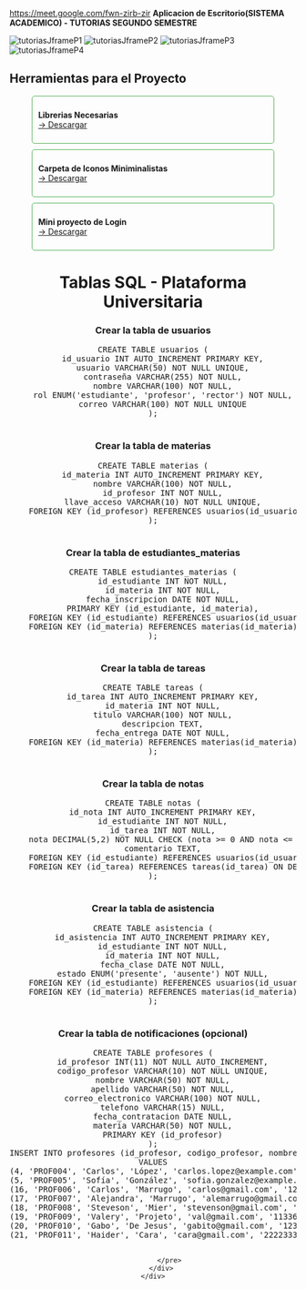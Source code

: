 https://meet.google.com/fwn-zirb-zir
**Aplicacion de Escritorio(SISTEMA ACADEMICO) - TUTORIAS SEGUNDO SEMESTRE**

![tutoriasJframeP1](https://github.com/user-attachments/assets/4c9123ed-cd3b-4bfc-82ba-b02d4a857331)
![tutoriasJframeP2](https://github.com/user-attachments/assets/d792e232-50ca-4dfc-88ab-53a32db1d94c)
![tutoriasJframeP3](https://github.com/user-attachments/assets/ba9a3a37-5631-46ec-993f-48a89dfaab9e)
![tutoriasJframeP4](https://github.com/user-attachments/assets/6d5097cc-29ec-4ddd-9ac2-f96841c03465)



<h2 align="left">Herramientas para el Proyecto</h2>
<div align="center">
  <div style="border: 1px solid #4CAF50; border-radius: 5px; padding: 10px; margin-bottom: 10px; width: 80%;">
    <p align="left">
      <strong>Librerias Necesarias</strong><br>
      <a href="https://sites.google.com/view/programacioncmv/principal" target="blank">→ Descargar</a>
    </p>
  </div>

  <div align="center">
  <div style="border: 1px solid #4CAF50; border-radius: 5px; padding: 10px; margin-bottom: 10px; width: 80%;">
    <p align="left">
      <strong>Carpeta de Iconos Miniminalistas</strong><br>
      <a href="https://www.mediafire.com/file/p3zkq9gasghj403/Iconos.zip/file" target="blank">→ Descargar</a>
    </p>
  </div>

  <div align="center">
  <div style="border: 1px solid #4CAF50; border-radius: 5px; padding: 10px; margin-bottom: 10px; width: 80%;">
    <p align="left">
      <strong>Mini proyecto de Login </strong><br>
      <a href="https://www.mediafire.com/file/n3sg1n35rbply7g/loginHospital.zip/file" target="blank">→ Descargar</a>
    </p>
  </div>

<div class="container">
    <h1>Tablas SQL - Plataforma Universitaria</h1>

  <div class="code-block">
        <h3>Crear la tabla de usuarios</h3>
        <div class="code">
            <pre>
CREATE TABLE usuarios (
    id_usuario INT AUTO_INCREMENT PRIMARY KEY,
    usuario VARCHAR(50) NOT NULL UNIQUE,
    contraseña VARCHAR(255) NOT NULL,
    nombre VARCHAR(100) NOT NULL,
    rol ENUM('estudiante', 'profesor', 'rector') NOT NULL,
    correo VARCHAR(100) NOT NULL UNIQUE
);
            </pre>
        </div>
    </div>

   <div class="code-block">
        <h3>Crear la tabla de materias</h3>
        <div class="code">
            <pre>
CREATE TABLE materias (
    id_materia INT AUTO_INCREMENT PRIMARY KEY,
    nombre VARCHAR(100) NOT NULL,
    id_profesor INT NOT NULL,
    llave_acceso VARCHAR(10) NOT NULL UNIQUE,
    FOREIGN KEY (id_profesor) REFERENCES usuarios(id_usuario) ON DELETE CASCADE
);
            </pre>
        </div>
    </div>

  <div class="code-block">
        <h3>Crear la tabla de estudiantes_materias</h3>
        <div class="code">
            <pre>
CREATE TABLE estudiantes_materias (
    id_estudiante INT NOT NULL,
    id_materia INT NOT NULL,
    fecha_inscripcion DATE NOT NULL,
    PRIMARY KEY (id_estudiante, id_materia),
    FOREIGN KEY (id_estudiante) REFERENCES usuarios(id_usuario) ON DELETE CASCADE,
    FOREIGN KEY (id_materia) REFERENCES materias(id_materia) ON DELETE CASCADE
);
            </pre>
        </div>
    </div>

  <div class="code-block">
        <h3>Crear la tabla de tareas</h3>
        <div class="code">
            <pre>
CREATE TABLE tareas (
    id_tarea INT AUTO_INCREMENT PRIMARY KEY,
    id_materia INT NOT NULL,
    titulo VARCHAR(100) NOT NULL,
    descripcion TEXT,
    fecha_entrega DATE NOT NULL,
    FOREIGN KEY (id_materia) REFERENCES materias(id_materia) ON DELETE CASCADE
);
            </pre>
        </div>
    </div>

  <div class="code-block">
        <h3>Crear la tabla de notas</h3>
        <div class="code">
            <pre>
CREATE TABLE notas (
    id_nota INT AUTO_INCREMENT PRIMARY KEY,
    id_estudiante INT NOT NULL,
    id_tarea INT NOT NULL,
    nota DECIMAL(5,2) NOT NULL CHECK (nota >= 0 AND nota <= 100),
    comentario TEXT,
    FOREIGN KEY (id_estudiante) REFERENCES usuarios(id_usuario) ON DELETE CASCADE,
    FOREIGN KEY (id_tarea) REFERENCES tareas(id_tarea) ON DELETE CASCADE
);
            </pre>
        </div>
    </div>

  <div class="code-block">
        <h3>Crear la tabla de asistencia</h3>
        <div class="code">
            <pre>
CREATE TABLE asistencia (
    id_asistencia INT AUTO_INCREMENT PRIMARY KEY,
    id_estudiante INT NOT NULL,
    id_materia INT NOT NULL,
    fecha_clase DATE NOT NULL,
    estado ENUM('presente', 'ausente') NOT NULL,
    FOREIGN KEY (id_estudiante) REFERENCES usuarios(id_usuario) ON DELETE CASCADE,
    FOREIGN KEY (id_materia) REFERENCES materias(id_materia) ON DELETE CASCADE
);
            </pre>
        </div>
    </div>

  <div class="code-block">
        <h3>Crear la tabla de notificaciones (opcional)</h3>
        <div class="code">
            <pre>
CREATE TABLE profesores (
    id_profesor INT(11) NOT NULL AUTO_INCREMENT,
    codigo_profesor VARCHAR(10) NOT NULL UNIQUE,
    nombre VARCHAR(50) NOT NULL,
    apellido VARCHAR(50) NOT NULL,
    correo_electronico VARCHAR(100) NOT NULL,
    telefono VARCHAR(15) NULL,
    fecha_contratacion DATE NULL,
    materia VARCHAR(50) NOT NULL,
    PRIMARY KEY (id_profesor)
);
INSERT INTO profesores (id_profesor, codigo_profesor, nombre, apellido, correo_electronico, telefono, fecha_contratacion, materia) 
VALUES
(4, 'PROF004', 'Carlos', 'López', 'carlos.lopez@example.com', '555-4321', '2022-04-25', 'Algebra'),
(5, 'PROF005', 'Sofía', 'González', 'sofia.gonzalez@example.com', '555-2468', '2022-05-30', 'Biología'),
(16, 'PROF006', 'Carlos', 'Marrugo', 'carlos@gmail.com', '123456655465', '2024-10-02', 'Programacion'),
(17, 'PROF007', 'Alejandra', 'Marrugo', 'alemarrugo@gmail.com', '1137524433', '2024-10-03', 'Programacion'),
(18, 'PROF008', 'Steveson', 'Mier', 'stevenson@gmail.com', '113366555555', '2024-10-03', 'Programacion'),
(19, 'PROF009', 'Valery', 'Projeto', 'val@gmail.com', '1133654789', '2024-10-03', 'Programacion'),
(20, 'PROF010', 'Gabo', 'De Jesus', 'gabito@gmail.com', '123654444444', '2024-10-08', 'Programacion'),
(21, 'PROF011', 'Haider', 'Cara', 'cara@gmail.com', '222233366655', '2024-10-08', 'Programacion');

            </pre>
        </div>
    </div>
</div>

</body>
</html>

